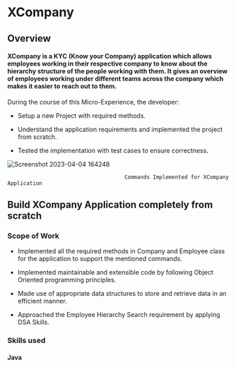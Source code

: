 
# XCompany

## Overview

#### XCompany is a KYC (Know your Company) application which allows employees working in their respective company to know about the hierarchy structure of the people working with them. It gives an overview of employees working under different teams across the company which makes it easier to reach out to them.

During the course of this Micro-Experience, the developer:

* Setup a new Project with required methods.

* Understand the application requirements and implemented the project from scratch.

* Tested the implementation with test cases to ensure correctness.

![Screenshot 2023-04-04 164248](https://user-images.githubusercontent.com/69622683/229775305-dc0a98e3-1bcd-4c8c-af06-6fcaa775938d.png)

                                         Commands Implemented for XCompany Application

## Build XCompany Application completely from scratch

### Scope of Work

* Implemented all the required methods in Company and Employee class for the application to support the mentioned commands.

* Implemented maintainable and extensible code by following Object Oriented programming principles.

* Made use of appropriate data structures to store and retrieve data in an efficient manner.

* Approached the Employee Hierarchy Search requirement by applying DSA Skills.

### Skills used

#### Java

